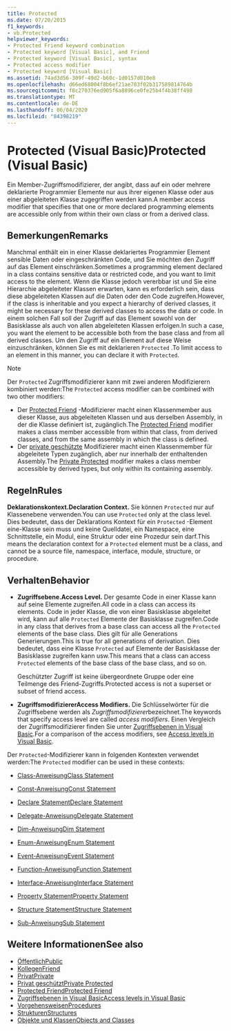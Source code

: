 ```yaml
---
title: Protected
ms.date: 07/20/2015
f1_keywords:
- vb.Protected
helpviewer_keywords:
- Protected Friend keyword combination
- Protected keyword [Visual Basic], and Friend
- Protected keyword [Visual Basic], syntax
- Protected access modifier
- Protected keyword [Visual Basic]
ms.assetid: 74ad3d56-309f-49d2-b60c-1d0157d010e8
ms.openlocfilehash: d66ed68004f8b6ef21ae703f02b317589814764b
ms.sourcegitcommit: f8c270376ed905f6a8896ce0fe25b4f4b38ff498
ms.translationtype: MT
ms.contentlocale: de-DE
ms.lasthandoff: 06/04/2020
ms.locfileid: "84398219"
---
```

# <a name="protected-visual-basic"></a><span data-ttu-id="52fcb-102">Protected (Visual Basic)</span><span class="sxs-lookup"><span data-stu-id="52fcb-102">Protected (Visual Basic)</span></span>

<span data-ttu-id="52fcb-103">Ein Member-Zugriffsmodifizierer, der angibt, dass auf ein oder mehrere deklarierte Programmier Elemente nur aus ihrer eigenen Klasse oder aus einer abgeleiteten Klasse zugegriffen werden kann.</span><span class="sxs-lookup"><span data-stu-id="52fcb-103">A member access modifier that specifies that one or more declared programming elements are accessible only from within their own class or from a derived class.</span></span>

## <a name="remarks"></a><span data-ttu-id="52fcb-104">Bemerkungen</span><span class="sxs-lookup"><span data-stu-id="52fcb-104">Remarks</span></span>

<span data-ttu-id="52fcb-105">Manchmal enthält ein in einer Klasse deklariertes Programmier Element sensible Daten oder eingeschränkten Code, und Sie möchten den Zugriff auf das Element einschränken.</span><span class="sxs-lookup"><span data-stu-id="52fcb-105">Sometimes a programming element declared in a class contains sensitive data or restricted code, and you want to limit access to the element.</span></span> <span data-ttu-id="52fcb-106">Wenn die Klasse jedoch vererbbar ist und Sie eine Hierarchie abgeleiteter Klassen erwarten, kann es erforderlich sein, dass diese abgeleiteten Klassen auf die Daten oder den Code zugreifen.</span><span class="sxs-lookup"><span data-stu-id="52fcb-106">However, if the class is inheritable and you expect a hierarchy of derived classes, it might be necessary for these derived classes to access the data or code.</span></span> <span data-ttu-id="52fcb-107">In einem solchen Fall soll der Zugriff auf das Element sowohl von der Basisklasse als auch von allen abgeleiteten Klassen erfolgen.</span><span class="sxs-lookup"><span data-stu-id="52fcb-107">In such a case, you want the element to be accessible both from the base class and from all derived classes.</span></span> <span data-ttu-id="52fcb-108">Um den Zugriff auf ein Element auf diese Weise einzuschränken, können Sie es mit deklarieren `Protected` .</span><span class="sxs-lookup"><span data-stu-id="52fcb-108">To limit access to an element in this manner, you can declare it with `Protected`.</span></span>

> [!NOTE]
> <span data-ttu-id="52fcb-109">Der `Protected` Zugriffsmodifizierer kann mit zwei anderen Modifizierern kombiniert werden:</span><span class="sxs-lookup"><span data-stu-id="52fcb-109">The `Protected` access modifier can be combined with two other modifiers:</span></span>
>
> - <span data-ttu-id="52fcb-110">Der [Protected Friend](protected-friend.md) -Modifizierer macht einen Klassenmember aus dieser Klasse, aus abgeleiteten Klassen und aus derselben Assembly, in der die Klasse definiert ist, zugänglich.</span><span class="sxs-lookup"><span data-stu-id="52fcb-110">The [Protected Friend](protected-friend.md) modifier makes a class member accessible from within that class, from derived classes, and from the same assembly in which the class is defined.</span></span>
> - <span data-ttu-id="52fcb-111">Der [private geschützte](private-protected.md) Modifizierer macht einen Klassenmember für abgeleitete Typen zugänglich, aber nur innerhalb der enthaltenden Assembly.</span><span class="sxs-lookup"><span data-stu-id="52fcb-111">The [Private Protected](private-protected.md) modifier makes a class member accessible by derived types, but only within its containing assembly.</span></span>

## <a name="rules"></a><span data-ttu-id="52fcb-112">Regeln</span><span class="sxs-lookup"><span data-stu-id="52fcb-112">Rules</span></span>

<span data-ttu-id="52fcb-113">**Deklarationskontext.**</span><span class="sxs-lookup"><span data-stu-id="52fcb-113">**Declaration Context.**</span></span> <span data-ttu-id="52fcb-114">Sie können `Protected` nur auf Klassenebene verwenden.</span><span class="sxs-lookup"><span data-stu-id="52fcb-114">You can use `Protected` only at the class level.</span></span> <span data-ttu-id="52fcb-115">Dies bedeutet, dass der Deklarations Kontext für ein `Protected` -Element eine-Klasse sein muss und keine Quelldatei, ein Namespace, eine Schnittstelle, ein Modul, eine Struktur oder eine Prozedur sein darf.</span><span class="sxs-lookup"><span data-stu-id="52fcb-115">This means the declaration context for a `Protected` element must be a class, and cannot be a source file, namespace, interface, module, structure, or procedure.</span></span>

## <a name="behavior"></a><span data-ttu-id="52fcb-116">Verhalten</span><span class="sxs-lookup"><span data-stu-id="52fcb-116">Behavior</span></span>

- <span data-ttu-id="52fcb-117">**Zugriffsebene.**</span><span class="sxs-lookup"><span data-stu-id="52fcb-117">**Access Level.**</span></span> <span data-ttu-id="52fcb-118">Der gesamte Code in einer Klasse kann auf seine Elemente zugreifen.</span><span class="sxs-lookup"><span data-stu-id="52fcb-118">All code in a class can access its elements.</span></span> <span data-ttu-id="52fcb-119">Code in jeder Klasse, die von einer Basisklasse abgeleitet wird, kann auf alle `Protected` Elemente der Basisklasse zugreifen.</span><span class="sxs-lookup"><span data-stu-id="52fcb-119">Code in any class that derives from a base class can access all the `Protected` elements of the base class.</span></span> <span data-ttu-id="52fcb-120">Dies gilt für alle Generations Generierungen.</span><span class="sxs-lookup"><span data-stu-id="52fcb-120">This is true for all generations of derivation.</span></span> <span data-ttu-id="52fcb-121">Dies bedeutet, dass eine Klasse `Protected` auf Elemente der Basisklasse der Basisklasse zugreifen kann usw.</span><span class="sxs-lookup"><span data-stu-id="52fcb-121">This means that a class can access `Protected` elements of the base class of the base class, and so on.</span></span>

     <span data-ttu-id="52fcb-122">Geschützter Zugriff ist keine übergeordnete Gruppe oder eine Teilmenge des Friend-Zugriffs.</span><span class="sxs-lookup"><span data-stu-id="52fcb-122">Protected access is not a superset or subset of friend access.</span></span>

- <span data-ttu-id="52fcb-123">**Zugriffsmodifizierer**</span><span class="sxs-lookup"><span data-stu-id="52fcb-123">**Access Modifiers.**</span></span> <span data-ttu-id="52fcb-124">Die Schlüsselwörter für die Zugriffsebene werden als *Zugriffsmodifizierer*bezeichnet.</span><span class="sxs-lookup"><span data-stu-id="52fcb-124">The keywords that specify access level are called *access modifiers*.</span></span> <span data-ttu-id="52fcb-125">Einen Vergleich der Zugriffsmodifizierer finden Sie unter [Zugriffsebenen in Visual Basic](../../programming-guide/language-features/declared-elements/access-levels.md).</span><span class="sxs-lookup"><span data-stu-id="52fcb-125">For a comparison of the access modifiers, see [Access levels in Visual Basic](../../programming-guide/language-features/declared-elements/access-levels.md).</span></span>

<span data-ttu-id="52fcb-126">Der `Protected`-Modifizierer kann in folgenden Kontexten verwendet werden:</span><span class="sxs-lookup"><span data-stu-id="52fcb-126">The `Protected` modifier can be used in these contexts:</span></span>

- [<span data-ttu-id="52fcb-127">Class-Anweisung</span><span class="sxs-lookup"><span data-stu-id="52fcb-127">Class Statement</span></span>](../statements/class-statement.md)

- [<span data-ttu-id="52fcb-128">Const-Anweisung</span><span class="sxs-lookup"><span data-stu-id="52fcb-128">Const Statement</span></span>](../statements/const-statement.md)

- [<span data-ttu-id="52fcb-129">Declare Statement</span><span class="sxs-lookup"><span data-stu-id="52fcb-129">Declare Statement</span></span>](../statements/declare-statement.md)

- [<span data-ttu-id="52fcb-130">Delegate-Anweisung</span><span class="sxs-lookup"><span data-stu-id="52fcb-130">Delegate Statement</span></span>](../statements/delegate-statement.md)

- [<span data-ttu-id="52fcb-131">Dim-Anweisung</span><span class="sxs-lookup"><span data-stu-id="52fcb-131">Dim Statement</span></span>](../statements/dim-statement.md)

- [<span data-ttu-id="52fcb-132">Enum-Anweisung</span><span class="sxs-lookup"><span data-stu-id="52fcb-132">Enum Statement</span></span>](../statements/enum-statement.md)

- [<span data-ttu-id="52fcb-133">Event-Anweisung</span><span class="sxs-lookup"><span data-stu-id="52fcb-133">Event Statement</span></span>](../statements/event-statement.md)

- [<span data-ttu-id="52fcb-134">Function-Anweisung</span><span class="sxs-lookup"><span data-stu-id="52fcb-134">Function Statement</span></span>](../statements/function-statement.md)

- [<span data-ttu-id="52fcb-135">Interface-Anweisung</span><span class="sxs-lookup"><span data-stu-id="52fcb-135">Interface Statement</span></span>](../statements/interface-statement.md)

- [<span data-ttu-id="52fcb-136">Property Statement</span><span class="sxs-lookup"><span data-stu-id="52fcb-136">Property Statement</span></span>](../statements/property-statement.md)

- [<span data-ttu-id="52fcb-137">Structure Statement</span><span class="sxs-lookup"><span data-stu-id="52fcb-137">Structure Statement</span></span>](../statements/structure-statement.md)

- [<span data-ttu-id="52fcb-138">Sub-Anweisung</span><span class="sxs-lookup"><span data-stu-id="52fcb-138">Sub Statement</span></span>](../statements/sub-statement.md)

## <a name="see-also"></a><span data-ttu-id="52fcb-139">Weitere Informationen</span><span class="sxs-lookup"><span data-stu-id="52fcb-139">See also</span></span>

- [<span data-ttu-id="52fcb-140">Öffentlich</span><span class="sxs-lookup"><span data-stu-id="52fcb-140">Public</span></span>](public.md)
- [<span data-ttu-id="52fcb-141">Kollegen</span><span class="sxs-lookup"><span data-stu-id="52fcb-141">Friend</span></span>](friend.md)
- [<span data-ttu-id="52fcb-142">Privat</span><span class="sxs-lookup"><span data-stu-id="52fcb-142">Private</span></span>](private.md)
- [<span data-ttu-id="52fcb-143">Privat geschützt</span><span class="sxs-lookup"><span data-stu-id="52fcb-143">Private Protected</span></span>](private-protected.md)
- [<span data-ttu-id="52fcb-144">Protected Friend</span><span class="sxs-lookup"><span data-stu-id="52fcb-144">Protected Friend</span></span>](protected-friend.md)
- [<span data-ttu-id="52fcb-145">Zugriffsebenen in Visual Basic</span><span class="sxs-lookup"><span data-stu-id="52fcb-145">Access levels in Visual Basic</span></span>](../../programming-guide/language-features/declared-elements/access-levels.md)
- [<span data-ttu-id="52fcb-146">Vorgehensweisen</span><span class="sxs-lookup"><span data-stu-id="52fcb-146">Procedures</span></span>](../../programming-guide/language-features/procedures/index.md)
- [<span data-ttu-id="52fcb-147">Strukturen</span><span class="sxs-lookup"><span data-stu-id="52fcb-147">Structures</span></span>](../../programming-guide/language-features/data-types/structures.md)
- [<span data-ttu-id="52fcb-148">Objekte und Klassen</span><span class="sxs-lookup"><span data-stu-id="52fcb-148">Objects and Classes</span></span>](../../programming-guide/language-features/objects-and-classes/index.md)
